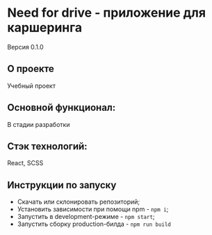 # **Need for drive - приложение для каршеринга**

Версия 0.1.0

## О проекте

Учебный проект

## Основной функционал:

В стадии разработки

## Стэк технологий:

React, SCSS

## Инструкции по запуску

- Скачать или склонировать репозиторий;
- Установить зависимости при помощи npm - `npm i`;
- Запустить в development-режиме - `npm start`;
- Запустить сборку production-билда - `npm run build`
